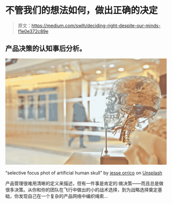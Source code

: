 # 不管我们的想法如何，做出正确的决定

> 原文：<https://medium.com/swlh/deciding-right-despite-our-minds-f1e0e372c89e>

## 产品决策的认知事后分析。

![](img/2aafbbc05c9ca390828ca325f97ca133.png)

“selective focus phot of artificial human skull” by [jesse orrico](https://unsplash.com/@jessedo81?utm_source=medium&utm_medium=referral) on [Unsplash](https://unsplash.com?utm_source=medium&utm_medium=referral)

产品管理很难用清晰的定义来描述，但有一件事是肯定的:做决策——而且总是做很多决策。从你和你的团队在飞行中做出的小的战术选择，到为战略选择奠定基础，你发现自己在一个复杂的产品网络中编织绳索…